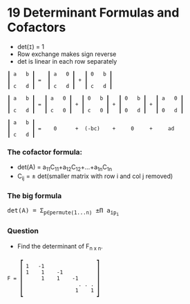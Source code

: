 # 19 Determinant Formulas and Cofactors

- det(`I`) = 1
- Row exchange makes sign reverse
- det is linear in each row separately

```
┃ a   b ┃    ┃ a   0 ┃   ┃ 0   b ┃
┃       ┃ =  ┃       ┃ + ┃       ┃
┃ c   d ┃    ┃ c   d ┃   ┃ c   d ┃
          
┃ a   b ┃   ┃ a   0 ┃   ┃ 0   b ┃   ┃ 0   b ┃   ┃ a   0 ┃
┃       ┃ = ┃       ┃ + ┃       ┃ + ┃       ┃ + ┃       ┃
┃ c   d ┃   ┃ c   0 ┃   ┃ c   0 ┃   ┃ 0   d ┃   ┃ 0   d ┃

┃ a   b ┃
┃       ┃ =    0      +  (-bc)    +     0     +     ad
┃ c   d ┃
```

### The cofactor formula:
- det(A) = a<sub>11</sub>C<sub>11</sub>+a<sub>12</sub>C<sub>12</sub>+...+a<sub>1n</sub>C<sub>1n</sub>
- C<sub>ij</sub> = ± det(smaller matrix with row i and col j removed)

### The big formula

<pre>
det(A) = Σ<sub>p∈permute(1...n)</sub> ±Π a<sub>ip<sub>i</sub></sub>
</pre>

### Question

- Find the determinant of F<sub>n x n</sub>.

```
    ┏                        ┓
    ┃ 1   -1                 ┃
    ┃ 1    1    -1           ┃
F = ┃      1    1    -1      ┃
    ┃                  . . . ┃
    ┃                 1    1 ┃
    ┗                        ┛
```
